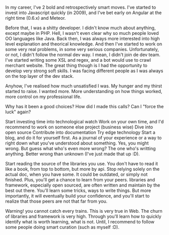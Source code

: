 In my career, I've 2 bold and retrospectively smart moves. I've started to invest into Javascript quickly (in 2009), and I've bet early on Angular at the right time (0.6.x) and Meteor.

Before that, I was a shitty developer. I didn't know much about anything, except maybe in PHP. Hell, I wasn't even clear why so much people loved OO languages like Java. Back then, I was always more interested into high level explanation and theorical knowledge. And then I've started to work on some very real problems, in some very serious companies. Unfortunately, or not, I didn't follow the normal dev way. I mean, I didn't join de dev team. I've started writing some XSL and regex, and a bot would use to crawl merchant website. The great thing though is I had the opportunity to develop very strong soft skills. I was facing different people as I was always on the top layer of the dev stack.

Anyhow, I've realised how much unsatisfied I was. My hunger and my thirst started to raise. I wanted more. More understanding on how things worked, more control on my professional life.

Why has it been a good choices? How did I made this calls? Can I "force the luck" again?

Start investing time into technological watch
Work on your own time, and I'd recommend to work on someone else project (business wise)
Dive into open source
Contribute into documentation
Try edge technology
Start a blog, and do it for yourself first. As a journal of your experience or a way to right down what you've understood about something. Yes, you might wrong. But guess what who's even more wrong? The one who's writting anything. Better wrong than unknown (I've just made that up :D).

Start reading the source of the libraries you use. You don't have to read it like a book, from top to bottom, but more by api. Stop relying solely on the actual doc, when you have some. It could be outdated, or simply not finished. Plus, you'll get a chance to learn from your peers. libraries and framework, especially open sourced, are often written and maintain by the best out there. You'll learn some tricks, ways to write things. But more importantly, it will eventually build your confidence, and you'll start to realize that those peers are not that far from you.

Warning! you cannot catch every trains. This is very true in Web. The churn of libraries and framework is very high. Through you'll learn how to quickly identify what is worth learning, what is not. Until, I recommend to follow some people doing smart curation (such as myself :D).
